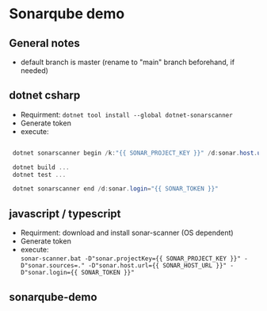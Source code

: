 # Sonarqube demo

## General notes

- default branch is master (rename to "main" branch beforehand, if needed)

## dotnet csharp

- Requirment: `dotnet tool install --global dotnet-sonarscanner`
- Generate token
- execute:

```cs

 dotnet sonarscanner begin /k:"{{ SONAR_PROJECT_KEY }}" /d:sonar.host.url="{{ SONAR_HOST_URL }}"  /d:sonar.login="{{ SONAR_TOKEN }}"

 dotnet build ...
 dotnet test ...

 dotnet sonarscanner end /d:sonar.login="{{ SONAR_TOKEN }}"

```

## javascript / typescript

- Requirment: download and install sonar-scanner (OS dependent)
- Generate token
- execute:  
  `sonar-scanner.bat -D"sonar.projectKey={{ SONAR_PROJECT_KEY }}" -D"sonar.sources=." -D"sonar.host.url={{ SONAR_HOST_URL }}" -D"sonar.login={{ SONAR_TOKEN }}"`

## sonarqube-demo
